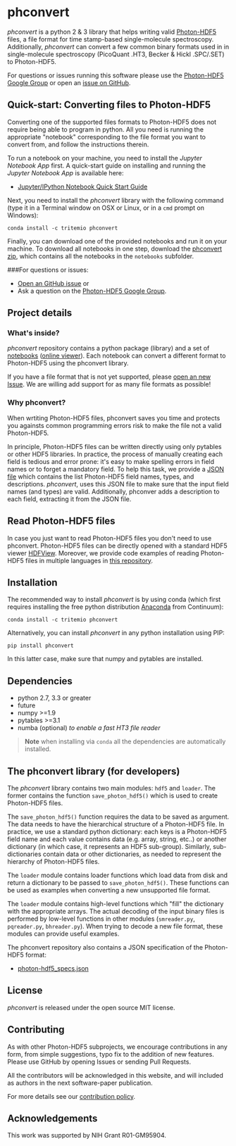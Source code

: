 # phconvert

*phconvert* is a python 2 & 3 library that helps writing valid
<a href="http://photon-hdf5.org/" target="_blank">Photon-HDF5</a>
files, a file format for time stamp-based single-molecule spectroscopy.
Additionally, *phconvert* can convert a few common binary formats
used in in single-molecule spectroscopy (PicoQuant .HT3,
Becker & Hickl .SPC/.SET) to Photon-HDF5.

For questions or issues running this software please use the 
[Photon-HDF5 Google Group](https://groups.google.com/forum/#!forum/photon-hdf5)
or open an [issue on GitHub](https://github.com/Photon-HDF5/phconvert/issues).

## Quick-start: Converting files to Photon-HDF5

Converting one of the supported files formats to Photon-HDF5 does not require 
being able to program in python. All you need is running the appropriate "notebook"
corresponding to the file format you want to convert from, and follow the instructions therein.

To run a notebook on your machine, you need to install the *Jupyter Notebook App* first. 
A quick-start guide on installing and running the *Jupyter Notebook App* is available here:

- <a href="http://jupyter-notebook-beginner-guide.readthedocs.org/" target="_blank">Jupyter/IPython Notebook Quick Start Guide</a>

Next, you need to install the *phconvert* library with the following command 
(type it in a Terminal window on OSX or Linux, or in a `cmd` prompt on Windows):

    conda install -c tritemio phconvert
    
Finally, you can download one of the provided notebooks and run it on your machine.
To download all notebooks in one step, download the 
[phconvert zip](https://github.com/Photon-HDF5/phconvert/archive/master.zip), 
which contains all the notebooks in the `notebooks` subfolder.

###For questions or issues:

- [Open an GitHub issue](https://github.com/Photon-HDF5/phconvert/issues) or 
- Ask a question on the [Photon-HDF5 Google Group](https://groups.google.com/forum/#!forum/photon-hdf5).


## Project details

### What's inside?

*phconvert* repository contains a python package (library) and a set of
[notebooks](https://github.com/Photon-HDF5/phconvert/tree/master/notebooks) 
([online viewer](http://nbviewer.ipython.org/github/Photon-HDF5/phconvert/tree/master/notebooks/)).
Each notebook can convert a different format to Photon-HDF5 using the phconvert library.

If you have a file format that is not yet supported, please [open an new Issue](https://github.com/Photon-HDF5/phconvert/issues).
We are willing add support for as many file formats as possible!

### Why phconvert?

When wrtiting Photon-HDF5 files, phconvert saves you time 
and protects you againsts common programming errors risk
to make the file not a valid Photon-HDF5.

In principle, Photon-HDF5 files can be written directly using only pytables 
or other HDF5 libraries.
In practice, the process of manually creating each field is tedious and error prone:
it's easy to make spelling errors in field names or to forget a mandatory field.
To help this task, we provide a 
[JSON file](https://github.com/Photon-HDF5/phconvert/blob/master/phconvert/specs/photon-hdf5_specs.json) 
which contains the list Photon-HDF5 field names, types, and descriptions.
*phconvert*, uses this JSON file to make sure that the input field names (and types) 
are valid. Additionally, phconver adds a description to each field, 
extracting it from the JSON file.

## Read Photon-HDF5 files

In case you just want to read Photon-HDF5 files you don't need to use phconvert.
Photon-HDF5 files can be directly opened with a standard HDF5 viewer
[HDFView](https://www.hdfgroup.org/products/java/hdfview/).
Moreover, we provide code examples of reading Photon-HDF5 files
in multiple languages in 
[this repository](https://github.com/Photon-HDF5/photon_hdf5_reading_examples).

## Installation

The recommended way to install *phconvert* is by using conda (which first 
requires installing the free python distribution 
[Anaconda](https://store.continuum.io/cshop/anaconda/) from Continuum):

    conda install -c tritemio phconvert

Alternatively, you can install *phconvert* in any python installation using PIP:

    pip install phconvert

In this latter case, make sure that numpy and pytables are installed.

## Dependencies

- python 2.7, 3.3 or greater
- future
- numpy >=1.9
- pytables >=3.1
- numba (optional) *to enable a fast HT3 file reader*

> **Note**
> when installing via `conda` all the dependencies are automatically installed.


## The phconvert library (for developers)

The *phconvert* library contains two main modules: `hdf5` and `loader`. The former contains 
the function `save_photon_hdf5()` which is used to create Photon-HDF5 files.

The `save_photon_hdf5()` function requires the data to be saved as argument.
The data needs to have the hierarchical structure of a Photon-HDF5 file. 
In practice, we use a standard python dictionary: each keys is a Photon-HDF5 field name and
each value contains data (e.g. array, string, etc..) or another dictionary
(in which case, it represents an HDF5 sub-group). Similarly, sub-dictionaries 
contain data or other dictionaries, as needed to represent the hierarchy of Photon-HDF5 files.

The `loader` module contains loader functions which load data from disk and return a dictionary
to be passed to `save_photon_hdf5()`. These functions can be used as examples
when converting a new unsupported file format.

The `loader` module contains high-level functions which "fill" the dictionary
with the appropriate arrays. The actual decoding of the input binary files is performed
by low-level functions in other modules (`smreader.py`, `pqreader.py`, `bhreader.py`).
When trying to decode a new file format, these modules can provide useful examples.

The phconvert repository also contains a JSON specification of the Photon-HDF5 format:

- [photon-hdf5_specs.json](https://github.com/Photon-HDF5/phconvert/blob/master/phconvert/specs/photon-hdf5_specs.json)


## License

*phconvert* is released under the open source MIT license.

## Contributing

As with other Photon-HDF5 subprojects, we encourage contributions 
in any form, from simple suggestions, typo fix to the addition of new features. 
Please use GitHub by opening Issues or sending Pull Requests.

All the contributors will be acknowledged in this website, and will included 
as authors in the next software-paper publication.

For more details see our [contribution policy](http://photon-hdf5.readthedocs.org/en/latest/contributing.html).

## Acknowledgements
This work was supported by NIH Grant R01-GM95904.

